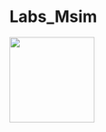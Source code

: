 # Labs_Msim
<img src="https://github.com/TiagoWebMaster/Labs_Msim/blob/main/imagens/image.png" width="150">
